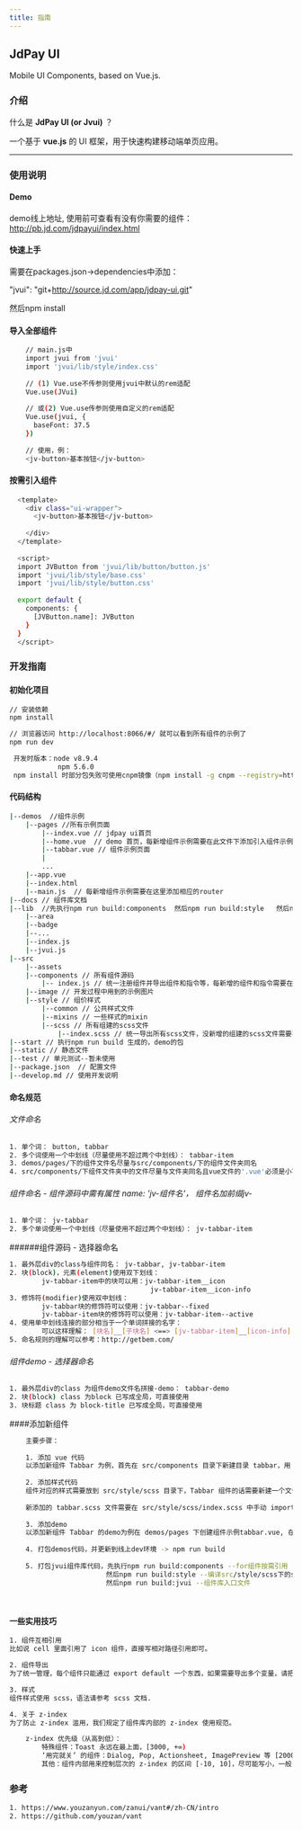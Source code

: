 ```yaml
---
title: 指南
---
```


## <div class="code-name">JdPay UI</div>

<div class="code-desc">
  Mobile UI Components, based on Vue.js.
</div>

### 介绍

什么是 **JdPay UI (or Jvui)** ？

一个基于 **vue.js** 的 UI 框架，用于快速构建移动端单页应用。

<hr/>

### 使用说明

#### Demo

demo线上地址, 使用前可查看有没有你需要的组件：
http://pb.jd.com/jdpayui/index.html

#### 快速上手


需要在packages.json->dependencies中添加：

"jvui": "git+http://source.jd.com/app/jdpay-ui.git"

然后npm install


#### 导入全部组件

``` bash
    // main.js中
    import jvui from 'jvui'
    import 'jvui/lib/style/index.css'
    
    // (1) Vue.use不传参则使用jvui中默认的rem适配
    Vue.use(JVui)
    
    // 或(2) Vue.use传参则使用自定义的rem适配
    Vue.use(jvui, {
      baseFont: 37.5
    })
    
    // 使用，例：
    <jv-button>基本按钮</jv-button>
```

#### 按需引入组件

``` bash
  <template>
    <div class="ui-wrapper">
      <jv-button>基本按钮</jv-button>
  
    </div>
  </template>
  
  <script>
  import JVButton from 'jvui/lib/button/button.js'
  import 'jvui/lib/style/base.css'
  import 'jvui/lib/style/button.css'
  
  export default {
    components: {
      [JVButton.name]: JVButton
    }
  }
  </script>
```

### 开发指南

#### 初始化项目

``` bash
// 安装依赖
npm install

// 浏览器访问 http://localhost:8066/#/ 就可以看到所有组件的示例了
npm run dev

```

```bash
 开发时版本：node v8.9.4
            npm 5.6.0
 npm install 时部分包失败可使用cnpm镜像（npm install -g cnpm --registry=https://registry.npm.taobao.org）
```

#### 代码结构

``` bash
|--demos  //组件示例
    |--pages //所有示例页面
        |--index.vue // jdpay ui首页
        |--home.vue  // demo 首页，每新增组件示例需要在此文件下添加引入组件示例页面
        |--tabbar.vue // 组件示例页面
        |
        ...
    |--app.vue   
    |--index.html  
    |--main.js  // 每新增组件示例需要在这里添加相应的router
|--docs // 组件库文档
|--lib  //先执行npm run build:components  然后npm run build:style   然后npm run build:jvui  
    |--area
    |--badge
    |--...
    |--index.js
    |--jvui.js
|--src
    |--assets  
    |--components // 所有组件源码
        |-- index.js // 统一注册组件并导出组件和指令等，每新增的组件和指令需要在此添加
    |--image // 开发过程中用到的示例图片
    |--style // 组价样式
        |--common // 公共样式文件
        |--mixins // 一些样式的mixin
        |--scss // 所有组建的scss文件
            |--index.scss // 统一导出所有scss文件，没新增的组建的scss文件需要在此添加
|--start // 执行npm run build 生成的，demo的包   
|--static // 静态文件
|--test // 单元测试--暂未使用
|--package.json  // 配置文件
|--develop.md // 使用开发说明
```
#### 命名规范

###### 文件命名
```bash
1. 单个词： button, tabbar
2. 多个词使用一个中划线（尽量使用不超过两个中划线）： tabbar-item
3. demos/pages/下的组件文件名尽量与src/components/下的组件文件夹同名
4. src/components/下组件文件夹中的文件尽量与文件夹同名且vue文件的'.vue'必须是小写！！！

```

###### 组件命名 - 组件源码中需有属性 name: 'jv-组件名'， 组件名加前缀jv-
```bash
1. 单个词： jv-tabbar
2. 多个单词使用一个中划线（尽量使用不超过两个中划线）： jv-tabbar-item

```
######组件源码 - 选择器命名
```bash
1. 最外层div的class与组件同名： jv-tabbar, jv-tabbar-item
2. 块(block)，元素(element)使用双下划线：
        jv-tabbar-item中的块可以用：jv-tabbar-item__icon
                                   jv-tabbar-item__icon-info
3. 修饰符(modifier)使用双中划线：
        jv-tabbar块的修饰符可以使用：jv-tabbar--fixed
        jv-tabbar-item块的修饰符可以使用：jv-tabbar-item--active                                   
4. 使用单中划线连接的部分相当于一个单词拼接的名字： 
        可以这样理解： [块名]__[子块名] <==> [jv-tabbar-item]__[icon-info]
5. 命名规则的理解可以参考：http://getbem.com/
```
###### 组件demo - 选择器命名
```bash
1. 最外层div的class 为组件demo文件名拼接-demo： tabbar-demo
2. 块(block) class 为block 已写成全局，可直接使用
3. 块标题 class 为 block-title 已写成全局，可直接使用
```

####添加新组件
``` bash  
    主要步骤：
    
    1. 添加 vue 代码
    以添加新组件 Tabbar 为例，首先在 src/components 目录下新建目录 tabbar，用 tabbar.vue 文件做为组件入口，需要的话可以建其他文件tabbar-item.vue来组织代码。
    
    2. 添加样式代码
    组件对应的样式需要放到 src/style/scss 目录下，Tabbar 组件的话需要新建一个文件 tabbar.scss 如若个组件样式比较复杂，为了方便组织代码可以在 src/style/scss 下面新建一个同名目录 tabbar，里面可以放一些 partial 样式。
    
    新添加的 tabbar.scss 文件需要在 src/style/scss/index.scss 中手动 import。
    
    3. 添加demo
    以添加新组件 Tabbar 的demo为例在 demos/pages 下创建组件示例tabbar.vue, 在home.vue中添加入口和main.js中添加路由
    
    4. 打包demos代码，并更新到线上dev环境 -> npm run build
    
    5. 打包jvui组件库代码，先执行npm run build:components --for组件按需引用
                        然后npm run build:style --编译src/style/scss下的scss文件并copy到根目录下的lib/style中 
                        然后npm run build:jvui --组件库入口文件
    
    
```

#### 一些实用技巧
``` bash
1. 组件互相引用
比如说 cell 里面引用了 icon 组件，直接写相对路径引用即可。

2. 组件导出
为了统一管理，每个组件只能通过 export default 一个东西，如果需要导出多个变量，请把其余变量挂载在 export default 的变量上。

3. 样式
组件样式使用 scss，语法请参考 scss 文档.

4. 关于 z-index
为了防止 z-index 滥用，我们规定了组件库内部的 z-index 使用规范。

    z-index 优先级（从高到低）：
        特殊组件：Toast 永远在最上面，[3000, +∞)
        ‘用完就关’ 的组件：Dialog, Pop, Actionsheet, ImagePreview 等 [2000, 3000)
        其他：组件内部用来控制层次的 z-index 的区间 [-10, 10]，尽可能写小，一般1，2，3这种就够了。

 ```

### 参考
``` bash
1. https://www.youzanyun.com/zanui/vant#/zh-CN/intro
2. https://github.com/youzan/vant
 ```
